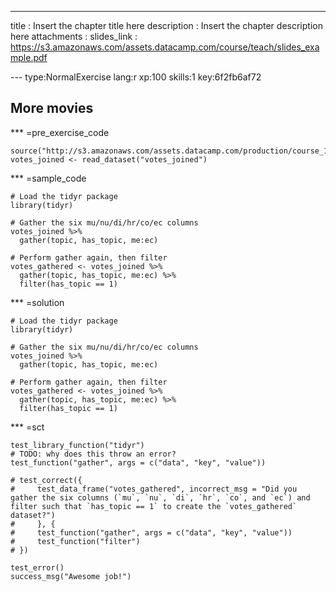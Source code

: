 ---
title       : Insert the chapter title here
description : Insert the chapter description here
attachments :
  slides_link : https://s3.amazonaws.com/assets.datacamp.com/course/teach/slides_example.pdf



--- type:NormalExercise lang:r xp:100 skills:1 key:6f2fb6af72
## More movies



*** =pre_exercise_code
```{r}
source("http://s3.amazonaws.com/assets.datacamp.com/production/course_1414/datasets/shared.R")
votes_joined <- read_dataset("votes_joined")
```

*** =sample_code
```{r}
# Load the tidyr package
library(tidyr)

# Gather the six mu/nu/di/hr/co/ec columns
votes_joined %>%
  gather(topic, has_topic, me:ec)

# Perform gather again, then filter
votes_gathered <- votes_joined %>%
  gather(topic, has_topic, me:ec) %>%
  filter(has_topic == 1)
```

*** =solution
```{r}
# Load the tidyr package
library(tidyr)

# Gather the six mu/nu/di/hr/co/ec columns
votes_joined %>%
  gather(topic, has_topic, me:ec)

# Perform gather again, then filter
votes_gathered <- votes_joined %>%
  gather(topic, has_topic, me:ec) %>%
  filter(has_topic == 1)
```

*** =sct
```{r}
test_library_function("tidyr")
# TODO: why does this throw an error?
test_function("gather", args = c("data", "key", "value"))

# test_correct({
#     test_data_frame("votes_gathered", incorrect_msg = "Did you gather the six columns (`mu`, `nu`, `di`, `hr`, `co`, and `ec`) and filter such that `has_topic == 1` to create the `votes_gathered` dataset?")
#     }, {
#     test_function("gather", args = c("data", "key", "value"))
#     test_function("filter")
# })

test_error()
success_msg("Awesome job!")
```


